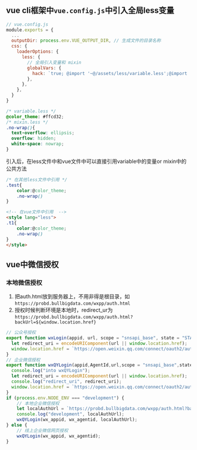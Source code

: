 ## vue cli框架中`vue.config.js`中引入全局less变量

```js
// vue.config.js
module.exports = {
  ...
  outputDir: process.env.VUE_OUTPUT_DIR, // 生成文件的目录名称
  css: {
    loaderOptions: {
      less: {
        // 全局引入变量和 mixin
        globalVars: {
          hack: `true; @import '~@/assets/less/variable.less';@import '~@/assets/less/mixin.less';`,
        },
      },
    },
  }
}
```
```css
/* variable.less */
@color_theme: #ffcd32;
/* mixin.less */
.no-wrap(){
  text-overflow: ellipsis;
  overflow: hidden;
  white-space: nowrap;
}
```
引入后，在less文件中和vue文件中可以直接引用variable中的变量or mixin中的公共方法
```css
/* 在其他less文件中引用 */
.test{
    color:@color_theme;
    .no-wrap()
}
```
```html 
<!-- 在vue文件中引用  -->
<style lang="less">
.t1{
    color:@color_theme;
    .no-wrap()
}
</style>
```

## vue中微信授权

### 本地微信授权

1. 把auth.html放到服务器上，不用非得是根目录，如`https://probd.bullbigdata.com/wxpp/auth.html`
2. 授权时候判断环境是本地时，redirect_ur为`https://probd.bullbigdata.com/wxpp/auth.html?backUrl=${window.location.href}`

```js
// 公众号授权
export function wxLogin(appid, url, scope = "snsapi_base", state = "STATUS") {
  let redirect_uri = encodeURIComponent(url || window.location.href);
  window.location.href = `https://open.weixin.qq.com/connect/oauth2/authorize?appid=${appid}&redirect_uri=${redirect_uri}&response_type=code&scope=snsapi_userinfo&state=${state}#wechat_redirect`;
}
// 企业微信授权
export function wxQYLogin(appid,AgentId,url,scope = "snsapi_base",state = "STATUS") {
  console.log("into wxQYLogin");
  let redirect_uri = encodeURIComponent(url || window.location.href);
  console.log("redirect_uri", redirect_uri);
  window.location.href = `https://open.weixin.qq.com/connect/oauth2/authorize?appid=${appid}&redirect_uri=${redirect_uri}&response_type=code&scope=${scope}&agentid=${AgentId}&state=${state}#wechat_redirect`;
}
if (process.env.NODE_ENV === "development") {
    // 本地企业微信授权
    let localAuthUrl = `https://probd.bullbigdata.com/wxpp/auth.html?backUrl=${window.location.href}`;
    console.log("development", localAuthUrl);
    wxQYLogin(wx_appid, wx_agentid, localAuthUrl);
} else {
    // 线上企业微信网页授权
    wxQYLogin(wx_appid, wx_agentid);
}
```